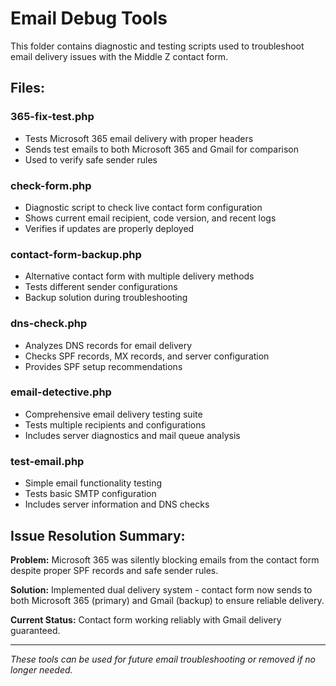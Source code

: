 # Email Debug Tools

This folder contains diagnostic and testing scripts used to troubleshoot email delivery issues with the Middle Z contact form.

## Files:

### **365-fix-test.php**
- Tests Microsoft 365 email delivery with proper headers
- Sends test emails to both Microsoft 365 and Gmail for comparison
- Used to verify safe sender rules

### **check-form.php**
- Diagnostic script to check live contact form configuration
- Shows current email recipient, code version, and recent logs
- Verifies if updates are properly deployed

### **contact-form-backup.php**
- Alternative contact form with multiple delivery methods
- Tests different sender configurations
- Backup solution during troubleshooting

### **dns-check.php**
- Analyzes DNS records for email delivery
- Checks SPF records, MX records, and server configuration
- Provides SPF setup recommendations

### **email-detective.php**
- Comprehensive email delivery testing suite
- Tests multiple recipients and configurations
- Includes server diagnostics and mail queue analysis

### **test-email.php**
- Simple email functionality testing
- Tests basic SMTP configuration
- Includes server information and DNS checks

## Issue Resolution Summary:

**Problem:** Microsoft 365 was silently blocking emails from the contact form despite proper SPF records and safe sender rules.

**Solution:** Implemented dual delivery system - contact form now sends to both Microsoft 365 (primary) and Gmail (backup) to ensure reliable delivery.

**Current Status:** Contact form working reliably with Gmail delivery guaranteed.

---

*These tools can be used for future email troubleshooting or removed if no longer needed.*
